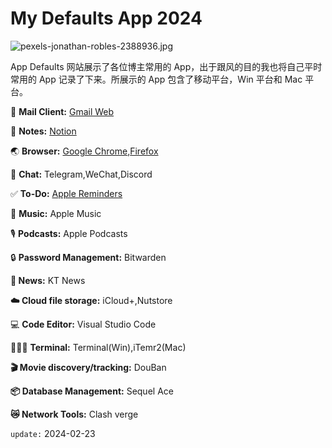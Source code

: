 # My Defaults App 2024


![pexels-jonathan-robles-2388936.jpg](https://ossk.cc/file/dd00a98a50d7d5ac0babc.jpg)

App Defaults 网站展示了各位博主常用的 App，出于跟风的目的我也将自己平时常用的 App 记录了下来。所展示的 App 包含了移动平台，Win 平台和 Mac 平台。

📩 **Mail Client:** [Gmail Web](https://mail.google.com/)

📝 **Notes:** [Notion](https://www.notion.so/)

🌏 **Browser:** [Google Chrome](https://www.google.com/chrome/),[Firefox](https://www.mozilla.org/en-US/firefox/new/)

💬 **Chat:** Telegram,WeChat,Discord

✅ **To-Do:** [Apple Reminders](https://www.icloud.com/reminders)

🎵 **Music:** Apple Music

🎙️ **Podcasts:** Apple Podcasts

🔒 **Password Management:** Bitwarden

**📰 News:** KT News

**☁️ Cloud file storage:** iCloud+,Nutstore

💻 **Code Editor:** Visual Studio Code

👨🏻‍💻 **Terminal:** Terminal(Win),iTemr2(Mac)

**🎬 Movie discovery/tracking:** DouBan

**📦 Database Management:** Sequel Ace

**😿 Network Tools:** Clash verge

`update:` 2024-02-23
